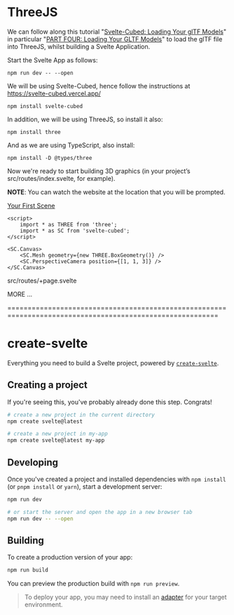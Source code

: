 # ThreeJS

We can follow along this tutorial "[Svelte-Cubed: Loading Your glTF Models](https://dev.to/alexwarnes/svelte-cubed-loading-your-gltf-models-14lf)" in particular "[PART FOUR: Loading Your GLTF Models](https://svelte.dev/repl/8ea0488302bb434991cc5b82f653cdb5?version=3.48.0)" to load the glTF file into ThreeJS, whilst building a Svelte Application.

Start the Svelte App as follows:

```
npm run dev -- --open
```

We will be using Svelte-Cubed, hence follow the instructions at https://svelte-cubed.vercel.app/

```
npm install svelte-cubed
```

In addition, we will be using ThreeJS, so install it also:

```
npm install three
```

And as we are using TypeScript, also install:

```
npm install -D @types/three
```

Now we're ready to start building 3D graphics (in your project’s src/routes/index.svelte, for example).

**NOTE**: You can watch the website at the location that you will be prompted.

[Your First Scene](https://svelte-cubed.vercel.app/docs/getting-started)

```
<script>
	import * as THREE from 'three';
	import * as SC from 'svelte-cubed';
</script>

<SC.Canvas>
	<SC.Mesh geometry={new THREE.BoxGeometry()} />
	<SC.PerspectiveCamera position={[1, 1, 3]} />
</SC.Canvas>
```
src/routes/+page.svelte

MORE ...

==========================================================================================================

# create-svelte

Everything you need to build a Svelte project, powered by [`create-svelte`](https://github.com/sveltejs/kit/tree/master/packages/create-svelte).

## Creating a project

If you're seeing this, you've probably already done this step. Congrats!

```bash
# create a new project in the current directory
npm create svelte@latest

# create a new project in my-app
npm create svelte@latest my-app
```

## Developing

Once you've created a project and installed dependencies with `npm install` (or `pnpm install` or `yarn`), start a development server:

```bash
npm run dev

# or start the server and open the app in a new browser tab
npm run dev -- --open
```

## Building

To create a production version of your app:

```bash
npm run build
```

You can preview the production build with `npm run preview`.

> To deploy your app, you may need to install an [adapter](https://kit.svelte.dev/docs/adapters) for your target environment.
